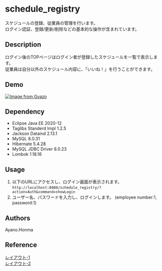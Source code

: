 # schedule_registry
スケジュールの登録、従業員の管理を行います。<br>
ログイン認証、登録/更新/削除などの基本的な操作が含まれています。

## Description
ログイン後のTOPページはログイン者が登録したスケジュールを一覧で表示します。<br>
従業員は自分以外のスケジュール内容に、「いいね！」を行うことができます。<br>

## Demo
[![Image from Gyazo](https://i.gyazo.com/a40d2d49ca2710d9fb14d17a54c62c61.gif)](https://gyazo.com/309bf71e357947d0fba4de8d9670b657)

## Dependency
- Eclipse Java EE 2020-12
- Taglibs Standerd Impl 1.2.5
- Jackson Dataind 2.13.1
- MySQL 8.0.31
- Hibernate 5.4.28
- MySQL JDBC Driver 8.0.23
- Lombok 1.18.16

## Usage
1. 以下のURLにアクセスし、ログイン画面が表示されます。<br>
``http://localhost:8080/schedule_registry/?action=Auth&command=showLogin``
2. ユーザー名、パスワードを入力し、ログインします。
(employee number:1, password:1)

## Authors
Ayano.Honma

## Reference
[レイアウト-1](https://saruwakakun.com/html-css/reference/buttons#section1)<br>
[レイアウト-2](https://jajaaan.co.jp/css/css-headline/)<br>
